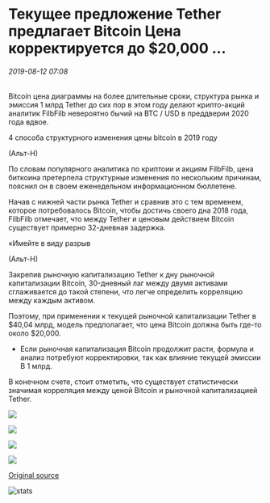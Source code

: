 # Текущее предложение Tether предлагает Bitcoin Цена корректируется до $20,000 ...

###### 2019-08-12 07:08

Bitcoin цена диаграммы на более длительные сроки, структура рынка и эмиссия 1 млрд Tether до сих пор в этом году делают крипто-акций аналитик FilbFilb невероятно бычий на BTC / USD в преддверии 2020 года вдвое.

4 способа структурного изменения цены bitcoin в 2019 году

(Альт-Н)

По словам популярного аналитика по криптоии и акциям FilbFilb, цена биткоина претерпела структурные изменения по нескольким причинам, пояснил он в своем еженедельном информационном бюллетене.

Начав с нижней части рынка Tether и сравнив это с тем временем, которое потребовалось Bitcoin, чтобы достичь своего дна 2018 года, FilbFilb отмечает, что между Tether и ценовым действием Bitcoin существует примерно 32-дневная задержка.

«Имейте в виду разрыв

(Альт-Н)

Закрепив рыночную капитализацию Tether к дну рыночной капитализации Bitcoin, 30-дневный лаг между двумя активами сглаживается до такой степени, что легче определить корреляцию между каждым активом.

Поэтому, при применении к текущей рыночной капитализации Tether в $40,04 млрд, модель предполагает, что цена Bitcoin должна быть где-то около $20,000.

- Если рыночная капитализация Bitcoin продолжит расти, формула и анализ потребуют корректировки, так как влияние текущей эмиссии В 1 млрд.

В конечном счете, стоит отметить, что существует статистически значимая корреляция между ценой Bitcoin и рыночной капитализацией Tether.

![](https://s3.cointelegraph.com/storage/uploads/view/dd5881926f92c55ebf1bc84c9eb873d9.jpg)

![](https://s3.cointelegraph.com/storage/uploads/view/73b6c990c78c8ee917fd0313e96e5751.jpg)

![](https://s3.cointelegraph.com/storage/uploads/view/a39afed7321182b112b46f8eb88dfcaa.jpg)

![](https://s3.cointelegraph.com/storage/uploads/view/0208d882831797b768c0b211ef7a17c5.jpg)

[Original source](https://cointelegraph.com/news/current-tether-supply-suggests-bitcoin-price-is-correcting-to-20-000)

![stats](https://c.statcounter.com/11760860/0/a89fa40b/1/ "stats")